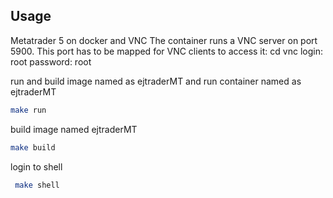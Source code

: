 ## Usage

Metatrader 5 on docker and VNC
The container runs a VNC server on port 5900. This port has to be mapped for VNC clients to access it:
cd
vnc login: root password: root

run and build image named as ejtraderMT and run container named as ejtraderMT

```bash
make run
```

build image named ejtraderMT

```bash
make build
```

login to shell

```bash
 make shell
```
